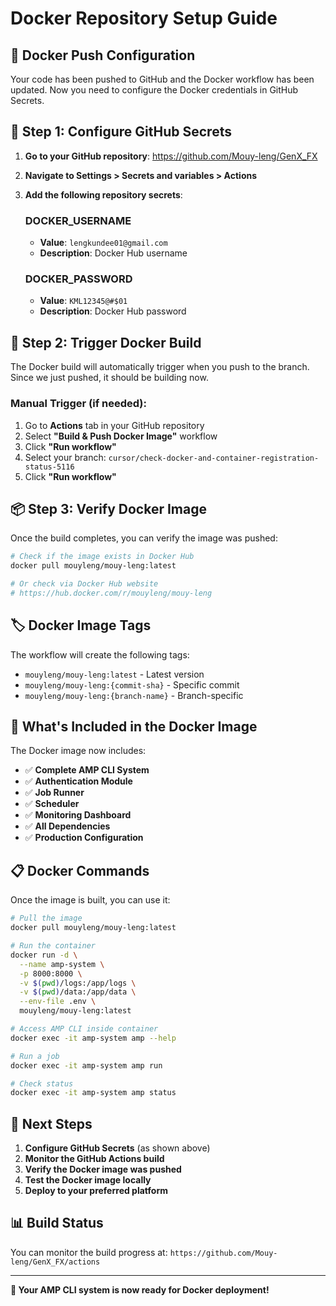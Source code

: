 # Docker Repository Setup Guide

## 🐳 **Docker Push Configuration**

Your code has been pushed to GitHub and the Docker workflow has been updated. Now you need to configure the Docker credentials in GitHub Secrets.

## 🔐 **Step 1: Configure GitHub Secrets**

1. **Go to your GitHub repository**: https://github.com/Mouy-leng/GenX_FX

2. **Navigate to Settings > Secrets and variables > Actions**

3. **Add the following repository secrets**:

   ### **DOCKER_USERNAME**
   - **Value**: `lengkundee01@gmail.com`
   - **Description**: Docker Hub username

   ### **DOCKER_PASSWORD**
   - **Value**: `KML12345@#$01`
   - **Description**: Docker Hub password

## 🚀 **Step 2: Trigger Docker Build**

The Docker build will automatically trigger when you push to the branch. Since we just pushed, it should be building now.

### **Manual Trigger (if needed)**:
1. Go to **Actions** tab in your GitHub repository
2. Select **"Build & Push Docker Image"** workflow
3. Click **"Run workflow"**
4. Select your branch: `cursor/check-docker-and-container-registration-status-5116`
5. Click **"Run workflow"**

## 📦 **Step 3: Verify Docker Image**

Once the build completes, you can verify the image was pushed:

```bash
# Check if the image exists in Docker Hub
docker pull mouyleng/mouy-leng:latest

# Or check via Docker Hub website
# https://hub.docker.com/r/mouyleng/mouy-leng
```

## 🏷️ **Docker Image Tags**

The workflow will create the following tags:
- `mouyleng/mouy-leng:latest` - Latest version
- `mouyleng/mouy-leng:{commit-sha}` - Specific commit
- `mouyleng/mouy-leng:{branch-name}` - Branch-specific

## 🔧 **What's Included in the Docker Image**

The Docker image now includes:
- ✅ **Complete AMP CLI System**
- ✅ **Authentication Module**
- ✅ **Job Runner**
- ✅ **Scheduler**
- ✅ **Monitoring Dashboard**
- ✅ **All Dependencies**
- ✅ **Production Configuration**

## 📋 **Docker Commands**

Once the image is built, you can use it:

```bash
# Pull the image
docker pull mouyleng/mouy-leng:latest

# Run the container
docker run -d \
  --name amp-system \
  -p 8000:8000 \
  -v $(pwd)/logs:/app/logs \
  -v $(pwd)/data:/app/data \
  --env-file .env \
  mouyleng/mouy-leng:latest

# Access AMP CLI inside container
docker exec -it amp-system amp --help

# Run a job
docker exec -it amp-system amp run

# Check status
docker exec -it amp-system amp status
```

## 🎯 **Next Steps**

1. **Configure GitHub Secrets** (as shown above)
2. **Monitor the GitHub Actions build**
3. **Verify the Docker image was pushed**
4. **Test the Docker image locally**
5. **Deploy to your preferred platform**

## 📊 **Build Status**

You can monitor the build progress at:
`https://github.com/Mouy-leng/GenX_FX/actions`

---

**🚀 Your AMP CLI system is now ready for Docker deployment!**